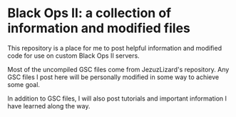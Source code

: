 # Black Ops II: a collection of information and modified files
This repository is a place for me to post helpful information and modified code for use on custom Black Ops II servers.

Most of the uncompiled GSC files come from JezuzLizard's repository. Any GSC files I post here will be personally modified in some way to achieve some goal.

In addition to GSC files, I will also post tutorials and important information I have learned along the way.
